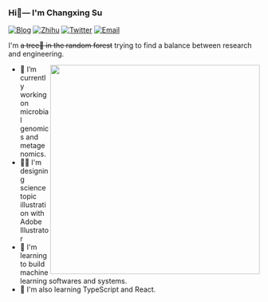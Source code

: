 ###  Hi👋— I'm Changxing Su

[![Blog](https://img.shields.io/badge/Blog-F0773A?style=flat-square&logo=firefox-browser&logoColor=white)](https://sucx.site)
[![Zhihu](https://img.shields.io/badge/-Zhihu-136BFB?style=flat-square&logo=Zhihu&logoColor=white)](https://www.zhihu.com/people/su-chang-xing-65)
[![Twitter](https://img.shields.io/badge/Twitter-0F141A?style=flat-square&logo=x&logoColor=white)](https://x.com/ChangxingSu)
[![Email](https://img.shields.io/badge/Email-EA4335?style=flat-square&logo=gmail&logoColor=white)](mailto:changxingsu42@gmail.com)

I'm ~~a tree🌳 in the random forest~~ trying to find a balance between research and engineering.
<br/>

<a href="https://gitstar-ranking.com/ChangxingSu">
<img src="https://github-readme-stats.vercel.app/api?username=ChangxingSu&show_icons=true&bg_color=fff&title_color=00557f&text_color=81736d&hide_border=true&icon_color=216e39)" align="right" width=420 />
</a>

- :microscope: I’m currently working on microbial genomics and metagenomics.
- 👨‍🎨 I'm designing science topic illustration with Adobe Illustrator
- 🚀 I'm learning to build machine learning softwares and systems.
- 🧐 I'm also learning TypeScript and React.
